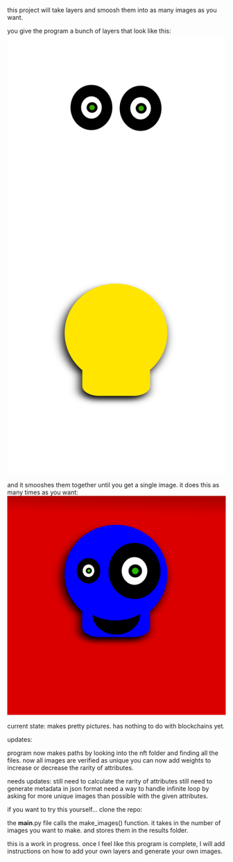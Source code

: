 this project will take layers and smoosh them into as many images as you want.

you give the program a bunch of layers that look like this:
![Sample](nft_project/nft/eyes/common.png)
![Sample](nft_project/nft/head/yellow.png)

and it smooshes them together until you get a single image. it does this as many times as you want:
![Sample](nft_project/results/billy%20bones11.png)


current state: makes pretty pictures. has nothing to do with blockchains yet.

updates:

program now makes paths by looking into the nft folder and finding all the files.
now all images are verified as unique
you can now add weights to increase or decrease the rarity of attributes.

needs updates:
still need to calculate the rarity of attributes
still need to generate metadata in json format
need a way to handle infinite loop by asking for more unique images than possible with the given attributes.

if you want to try this yourself...
clone the repo:

the __main__.py file calls the make_images() function. it takes in the number of images you want to make. and stores them in the results folder.

this is a work in progress. once I feel like this program is complete, I will add instructions on how to add your own layers and generate your own images.
